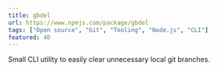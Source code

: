 ```yaml
---
title: gbdel
url: https://www.npmjs.com/package/gbdel
tags: ["Open source", "Git", "Tooling", "Node.js", "CLI"]
featured: 40
---
```


Small CLI utility to easily clear unnecessary local git branches.
